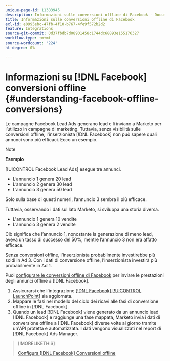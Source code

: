 ```yaml
---
unique-page-id: 11383945
description: Informazioni sulle conversioni offline di Facebook - Documentazione di Marketo - Documentazione del prodotto
title: Informazioni sulle conversioni offline di Facebook
exl-id: e0995ebc-47fb-4f10-b767-4fe9f572b2d2
feature: Integrations
source-git-commit: 0d37fbdb7d08901458c1744dc68893e155176327
workflow-type: tm+mt
source-wordcount: '224'
ht-degree: 0%

---
```


# Informazioni su [!DNL Facebook] conversioni offline {#understanding-facebook-offline-conversions}

Le campagne Facebook Lead Ads generano lead e li inviano a Marketo per l’utilizzo in campagne di marketing. Tuttavia, senza visibilità sulle conversioni offline, l&#39;inserzionista [!DNL Facebook] non può sapere quali annunci sono più efficaci. Ecco un esempio.

>[!NOTE]
>
>**Esempio**
>
>[!UICONTROL Facebook Lead Ads] esegue tre annunci.
>
>* L’annuncio 1 genera 20 lead
>* L’annuncio 2 genera 30 lead
>* L’annuncio 3 genera 50 lead
>
>Solo sulla base di questi numeri, l’annuncio 3 sembra il più efficace.
>
>Tuttavia, osservando i dati sul lato Marketo, si sviluppa una storia diversa.
>
>* L&#39;annuncio 1 genera 10 vendite
>* L’annuncio 3 genera 2 vendite
>
>Ciò significa che l’annuncio 1, nonostante la generazione di meno lead, aveva un tasso di successo del 50%, mentre l’annuncio 3 non era affatto efficace.
>
>Senza conversioni offline, l&#39;inserzionista probabilmente investirebbe più soldi in Ad 3. Con i dati di conversione offline, l’inserzionista investirà più probabilmente in Ad 1.

Puoi [configurare le conversioni offline di Facebook](/help/marketo/product-docs/demand-generation/facebook/set-up-facebook-offline-conversions.md) per inviare le prestazioni degli annunci offline a [!DNL Facebook].

1. Assicurarsi che l&#39;integrazione [[!DNL Facebook] [!UICONTROL LaunchPoint]](/help/marketo/product-docs/demand-generation/ad-network-integrations/add-facebook-custom-audiences-as-a-launchpoint-service.md) sia aggiornata.
1. Mappare le fasi nel modello del ciclo dei ricavi alle fasi di conversione offline in [!DNL Facebook].
1. Quando un lead [!DNL Facebook] viene generato da un annuncio lead [!DNL Facebook] e raggiunge una fase mappata, Marketo invia i dati di conversione offline a [!DNL Facebook] diverse volte al giorno tramite un&#39;API protetta e automatizzata. I dati vengono visualizzati nel report di [!DNL Facebook] Ads Manager.

>[!MORELIKETHIS]
>
>[Configura [!DNL Facebook] Conversioni offline](/help/marketo/product-docs/demand-generation/facebook/set-up-facebook-offline-conversions.md)
